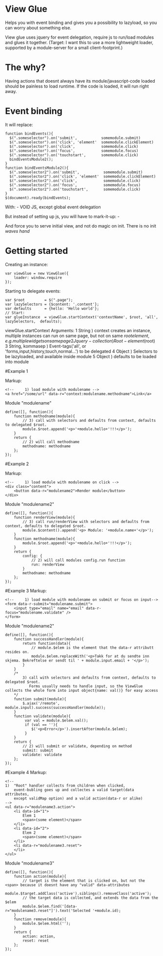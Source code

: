 # View Glue

Helps you with event binding and gives you a possibility to lazyload, so you can worry about something else.

View glue uses jquery for event delegation, require js to run/load modules and glues it together.
(Target: I want this to use a more lightweight loader, supported by a module-server for a small client-footprint.)

# The why?

Having actions that doesnt always have its module/javascript-code loaded should be painless to load runtime.
If the code is loaded, it will run right away.

# Event binding

It will replace:
    
    function bindEvents(){
      $(".someselector").on('submit',           somemodule.submit)
      $(".someselector").on('click', 'element'  somemodule.clickElement)
      $(".someselector").on('click',            somemodule.click)
      $(".someselector").on('focus',            somemodule.focus)
      $(".someselector").on('touchstart',       somemodule.click)
      bindEventsModule2();
    }
    function bindEventsModule2(){
      $(".someselector2").on('submit',           somemodule.submit)
      $(".someselector2").on('click', 'element'  somemodule.clickElement)
      $(".someselector2").on('click',            somemodule.click)
      $(".someselector2").on('focus',            somemodule.focus)
      $(".someselector2").on('touchstart',       somemodule.click)
    }
    $(document).ready(bindEvents);

With:
    - VOID JS, except global event delegation

But instead of setting up js, you will have to mark-it-up:
    - <a href="/some/real/url" data-r="somemodule.show"></a>


And force you to serve initial view, and not do magic on init. There is no init *waves hand*



# Getting started

Creating an instance:

    var viewGlue = new ViewGlue({
        loader: window.require
    });

Starting to delegate events:

    var $root         = $(".page");
    var lazySelectors = {$content: '.content'};
    var defaults      = {hello: 'Hello world'};
    // Start:
    var glueInstance  = viewGlue.startContext('contextName', $root, 'all', lazySelectors,  defaults);

viewGlue.startContext Arguments:
    1 String ) context creates an instance, multiple instances can run on same page, but not on same $root element, e.g. multiple widgets on same page
    2 Jquery-collection ) Root-element ($root)
    3 String, kommasep ) Event-tags('all', or 'forms,input,history,touch,normal...') to be delegated
    4 Object ) Selectors to be lazyloaded, and available inside module
    5 Object ) defaults to be loaded into module


#Example 1

Markup:

    <!--     1) load module with modulename -->
    <a href="/some/url" data-r="context:modulename.methodname">Link</a>

Module "modulename"

    define([], function(){
        function methodname(module){
            // 3) call with selectors and defaults from context, defaults to delegated $root.
            module.$root.append('<p>'+module.hello+'!!!</p>');
        }
        return {
            // 2) will call methodname
            methodname: methodname
        };
    });



#Example 2

Markup:

    <!--     1) load module with modulename on click -->
    <div class="content">
        <button data-r="modulename2">Render module</button>
    </div>

Module "modulename2"

    define([], function(){
        function renderView(module){
            // 3) call run/renderView with selectors and defaults from context, defaults to delegated $root.
            module.$content().append('<p> Module: '+module.name+'</p>');
        }
        function methodname(module){
            module.$root.append('<p>'+module.hello+'!!!</p>');
        }
        return {
            config: {
                // 2) will call modules config.run function
                run: renderView
            }
            methodname: methodname
        };
    });




#Example 3
Markup:

    <!--     1) load module with modulename on submit or focus on input-->
    <form data-r-submit="modulename.submit">
        <input type="email" name="email" data-r-focus="modulename.validate" />
    </form>


Module "modulename2"

    define([], function(){
        function successHandler(module){
            return function(data){
                // module.$elem is the element that the data-r attributt resides on.
                module.$elem.replaceWith('<p>Takk for at du sendte inn skjema. Bekreftelse er sendt til ' + module.input.email + '</p>');
            }
        }
        /*
            3) call with selectors and defaults from context, defaults to delegated $root.
               Forms usually needs to handle input, so the ViewGlue collects the whole form into input object{name: val()} for easy access
        */
        function submit(module){
            $.ajax('/remote', module.input).success(successHandler(module));
        }
        function validate(module){
             var val = module.$elem.val();
             if (val == ''){
                $('<p>Error</p>').insertAfter(module.$elem);
             }
        }
        return {
            // 2) will submit or validate, depending on method
            submit: submit
            validate: validate
        };
    });

#Example 4
Markup:

    <!--
    1)  "Root" handler collects from children when clicked,
        event-bubling goes up and collectes a valid target(data attributes,
        except validMap option) and a valid action(data-r or alike)
    -->
    <ul data-r="modulename3.action">
        <li data-id="1">
            Elem 1
            <span>(some element)</span>
        </li>
        <li data-id="2">
            Elem 2
            <span>(some element)</span>
        </li>
        <li data-r="modulename3.reset">
        </li>
    </ul>



Module "modulename3"

    define([], function(){
        function action(module){
            // target is the element that is clicked on, but not the <span> because it doesnt have any "valid" data-attributes
            module.$target.addClass('active').siblings().removeClass('active');
            // the target data is collected, and extends the data from the $elem
            module.$elem.find('[data-r="modulename3.reset"]').text('Selected '+module.id);
        }
        function remove(module){
            module.$elem.html('');
        }
        return {
            action: action,
            reset: reset
        };
    });


    


